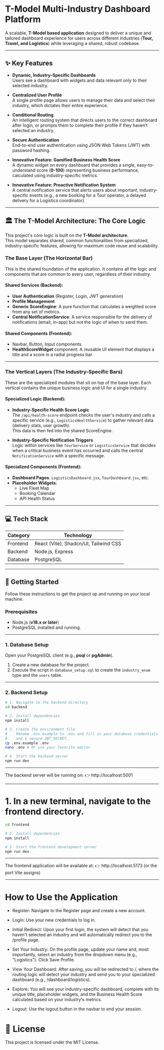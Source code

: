 # T-Model Multi-Industry Dashboard Platform

A scalable, **T-Model based application** designed to deliver a unique and tailored dashboard experience for users across different industries (**Tour, Travel, and Logistics**) while leveraging a shared, robust codebase.

---

## ✨ Key Features

- **Dynamic, Industry-Specific Dashboards**  
  Users see a dashboard with widgets and data relevant only to their selected industry.

- **Centralized User Profile**  
  A single profile page allows users to manage their data and select their industry, which dictates their entire experience.

- **Conditional Routing**  
  An intelligent routing system that directs users to the correct dashboard after login, or prompts them to complete their profile if they haven't selected an industry.

- **Secure Authentication**  
  End-to-end user authentication using JSON Web Tokens (JWT) with password hashing.

- **Innovative Feature: Gamified Business Health Score**  
  A dynamic widget on every dashboard that provides a single, easy-to-understand score (**0-100**) representing business performance, calculated using industry-specific metrics.

- **Innovative Feature: Proactive Notification System**  
  A central notification service that alerts users about important, industry-specific events (e.g., a new booking for a Tour operator, a delayed delivery for a Logistics coordinator).

---

## 🏛️ The T-Model Architecture: The Core Logic

This project's core logic is built on the **T-Model architecture**.  
This model separates shared, common functionalities from specialized, industry-specific features, allowing for maximum code reuse and scalability.

### The Base Layer (The Horizontal Bar)

This is the shared foundation of the application. It contains all the logic and components that are common to every user, regardless of their industry.

#### Shared Services (Backend):

- **User Authentication** (Register, Login, JWT generation)
- **Profile Management**
- **Generic ScoreEngine**: A pure function that calculates a weighted score from any set of metrics.
- **Central NotificationService**: A service responsible for the delivery of notifications (email, in-app) but not the logic of when to send them.

#### Shared Components (Frontend):

- Navbar, Button, Input components.
- **HealthScoreWidget** component: A reusable UI element that displays a title and a score in a radial progress bar.

---

### The Vertical Layers (The Industry-Specific Bars)

These are the specialized modules that sit on top of the base layer. Each vertical contains the unique business logic and UI for a single industry.

#### Specialized Logic (Backend):

- **Industry-Specific Health Score Logic**  
  The `/api/health-score` endpoint checks the user's industry and calls a specific service (e.g., `LogisticsHealthService`) to gather relevant data (delivery stats, user growth).  
  This data is then fed into the shared ScoreEngine.

- **Industry-Specific Notification Triggers**  
  Logic within services like `TourService` or `LogisticsService` that decides when a critical business event has occurred and calls the central `NotificationService` with a specific message.

#### Specialized Components (Frontend):

- **Dashboard Pages**: `LogisticsDashboard.jsx`, `TourDashboard.jsx`, etc.
- **Placeholder Widgets**:  
  - Live Fleet Map  
  - Booking Calendar  
  - API Health Status  

---

## 💻 Tech Stack

| Category   | Technology |
|------------|------------|
| Frontend   | React (Vite), Shadcn/UI, Tailwind CSS |
| Backend    | Node.js, Express |
| Database   | PostgreSQL |

---

## 🚀 Getting Started

Follow these instructions to get the project up and running on your local machine.

### Prerequisites

- Node.js (**v18.x or later**)
- PostgreSQL installed and running.

---

### 1. Database Setup

Open your PostgreSQL client (e.g., **psql** or **pgAdmin**).

1. Create a new database for the project.  
2. Execute the script in `database_setup.sql` to create the `industry_enum` type and the `users` table.

---

### 2. Backend Setup

```bash
# 1. Navigate to the backend directory
cd backend

# 2. Install dependencies
npm install

# 3. Create the environment file
#    Rename .env.example to .env and fill in your database credentials
#    and a secure JWT_SECRET.
cp .env.example .env
nano .env # Or use your favorite editor

# 4. Start the backend server
npm run dev
```

---

The backend server will be running on:
👉 http://localhost:5001

---

# 1. In a new terminal, navigate to the frontend directory.
```bash
cd frontend

# 2. Install dependencies
npm install

# 3. Start the frontend development server
npm run dev
```
---

The frontend application will be available at:
👉 http://localhost:5173
 (or the port Vite assigns)

 ---

# How to Use the Application

- Register: Navigate to the Register page and create a new account.

- Login: Use your new credentials to log in.

- Initial Redirect: Upon your first login, the system will detect that you haven't selected an industry and will automatically redirect you to the /profile page.

- Set Your Industry: On the profile page, update your name and, most importantly, select an industry from the dropdown menu (e.g., "Logistics"). Click Save Profile.

- View Your Dashboard: After saving, you will be redirected to /, where the routing logic will detect your industry and send you to your specialized dashboard (e.g., /dashboard/logistics).

- Explore: You will see your industry-specific dashboard, complete with its unique title, placeholder widgets, and the Business Health Score calculated based on your industry's metrics.

- Logout: Use the logout button in the navbar to end your session.

# 📜 License

This project is licensed under the MIT License.